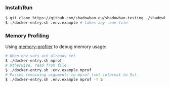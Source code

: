 ### Install/Run

```bash
$ git clone https://github.com/shadowban-eu/shadowban-testing ./shadowban-testing; cd $_
$ ./docker-entry.sh .env.example # takes any .env file
```

### Memory Profiling
Using [memory-profiler](https://pypi.org/project/memory-profiler/) to debug memory usage:

```bash
# When env vars are already set
$ ./docker-entry.sh mprof
# Otherwise, read from file
$ ./docker-entry.sh .env.example mprof
# Passes remaining arguments to mprof (set interval to 5s)
$ ./docker-entry.sh .env.example mprof -T 5
```
